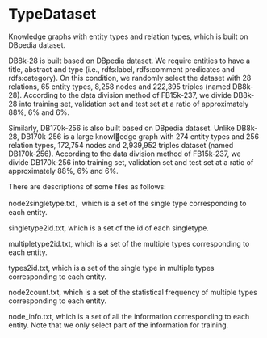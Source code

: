 # TypeDataset
Knowledge graphs with entity types and relation types, which is built on DBpedia dataset.

DB8k-28 is built based on DBpedia dataset. We require entities to have a title, abstract and type (i.e., rdfs:label, rdfs:comment predicates and rdfs:category). On this condition, we randomly select the dataset with 28 relations, 65 entity types, 8,258 nodes and 222,395 triples (named DB8k-28). According to the data division method of FB15k-237, we divide DB8k-28 into training set, validation set and test set at a ratio of approximately 88%, 6% and 6%.

Similarly, DB170k-256 is also built based on DBpedia dataset. Unlike DB8k-28, DB170k-256 is a large knowledge graph with 274 entity types and 256 relation types, 172,754 nodes and 2,939,952 triples dataset (named DB170k-256). According to the data division method of FB15k-237, we divide DB170k-256 into training set, validation set and test set at a ratio of approximately 88%, 6% and 6%.

There are descriptions of some files as follows:

node2singletype.txt，which is a set of the single type corresponding to each entity.

singletype2id.txt, which is a set of the id of each singletype.

multipletype2id.txt, which is a set of the multiple types corresponding to each entity.

types2id.txt, which is a set of the single type in multiple types corresponding to each entity.

node2count.txt, which is a set of the statistical frequency of multiple types corresponding to each entity.

node_info.txt, which is a set of all the information corresponding to each entity. Note that we only select part of the information for training.

